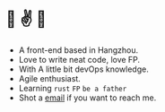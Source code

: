 # 👋 ✌️ 🤟

- A front-end based in Hangzhou. 
- Love to write neat code, love FP.
- With A little bit devOps knowledge.
- Agile enthusiast.
- Learning `rust` `FP` `be a father`
- Shot a [email](mailto:me@likemail.io) if you want to reach me.

<!-- <img src="https://github-readme-stats.vercel.app/api?username=ekilzen&hide_title=true&show_icons=true" /> <img src="https://github-readme-stats.vercel.app/api/top-langs/?username=ekilzen&layout=compact" /> -->
